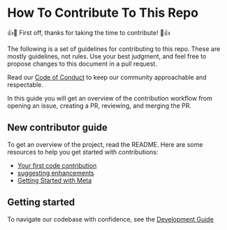 # How To Contribute To This Repo

:+1::tada: First off, thanks for taking the time to contribute! :tada::+1:

The following is a set of guidelines for contributing to this repo. These are mostly guidelines, not rules. Use your best judgment, and feel free to propose changes to this document in a pull request.

Read our [Code of Conduct](https://github.com/Awinja-j/Whatsapp-Bot-Using-On-Premise-API/blob/main/.github/CODE_OF_CONDUCT.md) to keep our community approachable and respectable.

In this guide you will get an overview of the contribution workflow from opening an issue, creating a PR, reviewing, and merging the PR.

## New contributor guide

To get an overview of the project, read the README. Here are some resources to help you get started with contributions:

- [Your first code contribution](https://github.com/Awinja-j/Whatsapp-Bot-Using-On-Premise-API/blob/main/.github/Your_First_Code_Contribution.md)
- [suggesting enhancements](https://github.com/Awinja-j/Whatsapp-Bot-Using-On-Premise-API/blob/main/.github/Suggesting_Enhancements.md)
- [Getting Started with Meta](https://github.com/Awinja-j/Whatsapp-Bot-Using-On-Premise-API/blob/main/.github/GETTING_STARTED_WITH_META.md)

## Getting started

To navigate our codebase with confidence, see the [Development Guide](https://github.com/Awinja-j/Whatsapp-Bot-Using-On-Premise-API/blob/main/.github/DEVELOPMENT.md)

